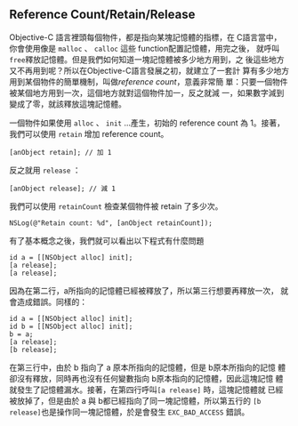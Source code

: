 Reference Count/Retain/Release
------------------------------

Objective-C 語言裡頭每個物件，都是指向某塊記憶體的指標，在 C語言當中，
你會使用像是 `malloc` 、 `calloc` 這些 function配置記憶體，用完之後，
就呼叫 `free`釋放記憶體。但是我們如何知道一塊記憶體被多少地方用到，之
後這些地方又不再用到呢？所以在Objective-C語言發展之初，就建立了一套計
算有多少地方用到某個物件的簡單機制，叫做*reference count*，意義非常簡
單：只要一個物件被某個地方用到一次，這個地方就對這個物件加一，反之就減
一，如果數字減到變成了零，就該釋放這塊記憶體。

一個物件如果使用 `alloc` 、 `init` …產生，初始的 reference count 為
1。接著，我們可以使用 `retain` 增加 reference count。

``` objc
[anObject retain]; // 加 1
```

反之就用 `release` ：

``` objc
[anObject release]; // 減 1
```

我們可以使用 `retainCount` 檢查某個物件被 retain 了多少次。

``` objc
NSLog(@"Retain count: %d", [anObject retainCount]);
```

有了基本概念之後，我們就可以看出以下程式有什麼問題

``` objc
id a = [[NSObject alloc] init];
[a release];
[a release];
```

因為在第二行，a所指向的記憶體已經被釋放了，所以第三行想要再釋放一次，
就會造成錯誤。同樣的：

``` objc
id a = [[NSObject alloc] init];
id b = [[NSObject alloc] init];
b = a;
[a release];
[b release];
```

在第三行中，由於 b 指向了 a 原本所指向的記憶體，但是 b原本所指向的記憶
體卻沒有釋放，同時再也沒有任何變數指向 b原本指向的記憶體，因此這塊記憶
體就發生了記憶體漏水。接著，在第四行呼叫`[a release]` 時，這塊記憶體就
已經被放掉了，但是由於 a 與 b都已經指向了同一塊記憶體，所以第五行的
`[b release]`也是操作同一塊記憶體，於是會發生 `EXC_BAD_ACCESS` 錯誤。

